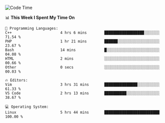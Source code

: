 <!-- [![Top Langs](https://github-readme-stats.vercel.app/api/top-langs/?username=gagahsyuja&theme=dracula&hide_border=true&border_radius=7)](https://github.com/anuraghazra/github-readme-stats) -->

<!--START_SECTION:waka-->
![Code Time](http://img.shields.io/badge/Code%20Time-17%20hrs%2013%20mins-blue)

📊 **This Week I Spent My Time On** 

```text
💬 Programming Languages: 
C++                      4 hrs 6 mins        ██████████████████░░░░░░░   71.54 % 
PHP                      1 hr 21 mins        ██████░░░░░░░░░░░░░░░░░░░   23.67 % 
Bash                     14 mins             █░░░░░░░░░░░░░░░░░░░░░░░░   04.08 % 
HTML                     2 mins              ░░░░░░░░░░░░░░░░░░░░░░░░░   00.66 % 
Other                    0 secs              ░░░░░░░░░░░░░░░░░░░░░░░░░   00.03 % 

🔥 Editors: 
Vim                      3 hrs 31 mins       ███████████████░░░░░░░░░░   61.33 % 
VS Code                  2 hrs 13 mins       ██████████░░░░░░░░░░░░░░░   38.67 % 

💻 Operating System: 
Linux                    5 hrs 44 mins       █████████████████████████   100.00 % 
```


<!--END_SECTION:waka-->
